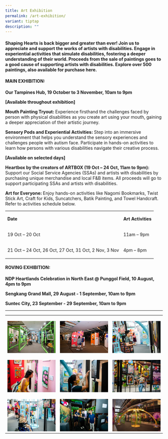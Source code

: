 ```yaml
---
title: Art Exhibition
permalink: /art-exhibition/
variant: tiptap
description: ""
---
```

<h4><strong>Shaping Hearts is back bigger and greater than ever!</strong> Join us to appreciate and support the works of artists with disabilities. Engage in experiential activities that simulate disabilities, fostering a deeper understanding of their world. Proceeds from the sale of paintings goes to a good cause of supporting artists with disabilities.<strong> </strong>Explore over 500 paintings, also available for purchase here.</h4>
<h4><strong>MAIN EXHIBITION:</strong></h4>
<p><strong>Our Tampines Hub, 19 October to 3 November, 10am to 9pm</strong>
</p>
<p><strong>[Available throughout exhibition]</strong>
</p>
<p><strong>Mouth Painting Tryout: </strong>Experience firsthand the challenges
faced by person with physical disabilities as you create art using your
mouth, gaining a deeper appreciation of their artistic journey.</p>
<p><strong>Sensory Pods and Experiential Activities: </strong>Step into an
immersive environment that helps you understand the sensory experiences
and challenges people with autism face. Participate in hands-on activities
to learn how persons with various disabilities navigate their creative
process.</p>
<p><strong>[Available on selected days]</strong>
</p>
<p><strong>Heartbox by the creators of ARTBOX (19 Oct – 24 Oct, 11am to 9pm): </strong>Support
our Social Service Agencies (SSAs) and artists with disabilities by purchasing
unique merchandise and local F&amp;B items. All proceeds will go to support
participating SSAs and artists with disabilities.</p>
<p><strong>Art for Everyone: </strong>Enjoy hands-on activities like Nagomi
Bookmarks, Twist Stick Art, Craft for Kids, Suncatchers, Batik Painting,
and Towel Handcraft. Refer to activities schedule below.</p>
<table style="minWidth: 50px">
<colgroup>
<col>
<col>
</colgroup>
<tbody>
<tr>
<td rowspan="1" colspan="1">
<p><strong>Date</strong>
</p>
</td>
<td rowspan="1" colspan="1">
<p><strong>Art Activities</strong>
</p>
</td>
</tr>
<tr>
<td rowspan="1" colspan="1">
<p>19 Oct – 20 Oct</p>
</td>
<td rowspan="1" colspan="1">
<p>11am – 9pm</p>
</td>
</tr>
<tr>
<td rowspan="1" colspan="1">
<p>21 Oct – 24 Oct, 26 Oct, 27 Oct, 31 Oct, 2 Nov, 3 Nov</p>
</td>
<td rowspan="1" colspan="1">
<p>4pm – 8pm</p>
</td>
</tr>
</tbody>
</table>
<p></p>
<h4><strong>ROVING EXHIBITION:</strong></h4>
<p><strong>NDP Heartlands Celebration in North East @ Punggol Field, 10 August, 4pm to 9pm</strong>
</p>
<p><strong>Sengkang Grand Mall, 29 August - 1 September, 10am to 9pm</strong>
</p>
<p><strong>Suntec City, 23 September - 29 September, 10am to 9pm</strong>
</p>
<p></p>
<hr>
<p></p>
<table style="minWidth: 75px">
<colgroup>
<col>
<col>
<col>
</colgroup>
<tbody>
<tr>
<th rowspan="1" colspan="1">
<p></p>
<div class="isomer-image-wrapper">
<img style="width: 100%" height="auto" width="100%" alt="" src="/images/AE1.jpg">
</div>
</th>
<th rowspan="1" colspan="1">
<p></p>
<div class="isomer-image-wrapper">
<img style="width: 100%" height="auto" width="100%" alt="" src="/images/AE2.jpg">
</div>
</th>
<th rowspan="1" colspan="1">
<p></p>
<div class="isomer-image-wrapper">
<img style="width: 100%" height="auto" width="100%" alt="" src="/images/AE3.jpg">
</div>
</th>
</tr>
<tr>
<td rowspan="1" colspan="1">
<p></p>
<div class="isomer-image-wrapper">
<img style="width: 100%" height="auto" width="100%" alt="" src="/images/AE4.jpg">
</div>
</td>
<td rowspan="1" colspan="1">
<p></p>
<div class="isomer-image-wrapper">
<img style="width: 100%" height="auto" width="100%" alt="" src="/images/AE5.jpg">
</div>
</td>
<td rowspan="1" colspan="1">
<p></p>
<div class="isomer-image-wrapper">
<img style="width: 100%" height="auto" width="100%" alt="" src="/images/AE6.jpg">
</div>
</td>
</tr>
<tr>
<td rowspan="1" colspan="1">
<p></p>
<div class="isomer-image-wrapper">
<img style="width: 100%" height="auto" width="100%" alt="" src="/images/AE7.jpg">
</div>
</td>
<td rowspan="1" colspan="1">
<p></p>
<div class="isomer-image-wrapper">
<img style="width: 100%" height="auto" width="100%" alt="" src="/images/AE8.jpg">
</div>
</td>
<td rowspan="1" colspan="1">
<p></p>
<div class="isomer-image-wrapper">
<img style="width: 100%" height="auto" width="100%" alt="" src="/images/AE9.jpg">
</div>
</td>
</tr>
</tbody>
</table>
<p></p>